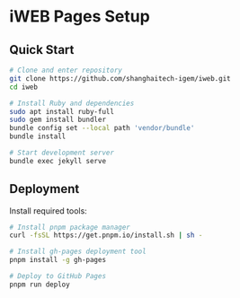 # iWEB Pages Setup

## Quick Start
```sh
# Clone and enter repository
git clone https://github.com/shanghaitech-igem/iweb.git
cd iweb

# Install Ruby and dependencies
sudo apt install ruby-full
sudo gem install bundler
bundle config set --local path 'vendor/bundle'
bundle install

# Start development server
bundle exec jekyll serve
```

## Deployment

Install required tools:
```sh
# Install pnpm package manager
curl -fsSL https://get.pnpm.io/install.sh | sh -

# Install gh-pages deployment tool 
pnpm install -g gh-pages

# Deploy to GitHub Pages
pnpm run deploy
```
